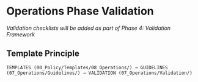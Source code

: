 # Operations Phase Validation

*Validation checklists will be added as part of Phase 4: Validation Framework*

## Template Principle
```
TEMPLATES (00_Policy/Templates/08_Operations/) → GUIDELINES (07_Operations/Guidelines/) → VALIDATION (07_Operations/Validation/)
```
